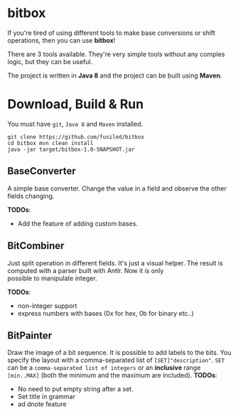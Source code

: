# bitbox

If you're tired of using different tools to make base conversions or 
shift operations, then you can use **bitbox**!

There are 3 tools available. 
They're very simple tools without any comples logic, but they can be useful.

The project is written in **Java 8** and the project can be built using **Maven**.

# Download, Build & Run

You must have `git`, `Java 8` and `Maven` installed.

```
git clone https://github.com/fusiled/bitbox
cd bitbox mvn clean install
java -jar target/bitbox-1.0-SNAPSHOT.jar
``` 


## BaseConverter

A simple base converter. Change the value in a field and observe the 
other fields changing.

**TODOs**:

* Add the feature of adding custom bases.

## BitCombiner

Just split operation in different fields. It's just a visual helper. The 
result is computed with a parser built with Antlr. Now it is only  
possible to manipulate integer. 

**TODOs**:

* non-integer support
* express numbers with bases (0x for hex, 0b for binary etc..)

## BitPainter

Draw the image of a bit sequence. It is possible to add labels to the bits. You specify the layout with a comma-separated list of `[SET]"description"`. `SET` can be a `comma-separated list of integers` or an **inclusive** range `[min..MAX]` (both the minimum and the maximum are included).
**TODOs**:

* No need to put empty string after a set.
* Set title in grammar
* ad dnote feature

